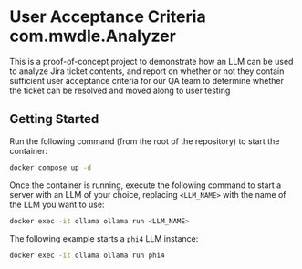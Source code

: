 # User Acceptance Criteria com.mwdle.Analyzer

This is a proof-of-concept project to demonstrate how an LLM can be used to analyze Jira ticket contents, and report on whether or not they contain sufficient user acceptance criteria for our QA team to determine whether the ticket can be resolved and moved along to user testing

## Getting Started

Run the following command (from the root of the repository) to start the container:

```bash
docker compose up -d
```

Once the container is running, execute the following command to start a server with an LLM of your choice, replacing `<LLM_NAME>` with the name of the LLM you want to use:

```bash
docker exec -it ollama ollama run <LLM_NAME>
```

The following example starts a `phi4` LLM instance:

```bash
docker exec -it ollama ollama run phi4
```
